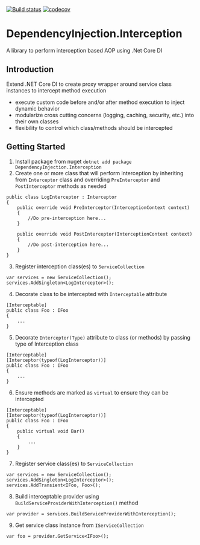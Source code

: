 [![Build status](https://ci.appveyor.com/api/projects/status/8bfmf7rdo7ue9ytx?svg=true)](https://ci.appveyor.com/project/patelhi/dependencyinjection-interception)
[![codecov](https://codecov.io/gh/hitenpatel01/DependencyInjection.Interception/branch/master/graph/badge.svg)](https://codecov.io/gh/hitenpatel01/DependencyInjection.Interception)

# DependencyInjection.Interception
A library to perform interception based AOP using .Net Core DI

## Introduction
Extend .NET Core DI to create proxy wrapper around service class instances to intercept method execution
- execute custom code before and/or after method execution to inject dynamic behavior
- modularize cross cutting concerns (logging, caching, security, etc.) into their own classes
- flexibility to control which class/methods should be intercepted
 
## Getting Started
1. Install package from nuget `dotnet add package DependencyInjection.Interception`
2. Create one or more class that will perform interception by inheriting from `Interceptor` class and overriding `PreInterceptor` and `PostInterceptor` methods as needed
```
public class LogInterceptor : Interceptor
{
    public override void PreInterceptor(InterceptionContext context)
    {
        //Do pre-interception here...
    }

    public override void PostInterceptor(InterceptionContext context)
    {
        //Do post-interception here...
    }
}
```
3. Register interception class(es) to `ServiceCollection`
```
var services = new ServiceCollection();
services.AddSingleton<LogInterceptor>();
```
4. Decorate class to be intercepted with `Interceptable` attribute
```
[Interceptable]
public class Foo : IFoo
{
    ...
}
```
5. Decorate `Interceptor(Type)` attribute to class (or methods) by passing type of Interception class
```
[Interceptable]
[Interceptor(typeof(LogInterceptor))]
public class Foo : IFoo
{
    ...
}
```
6. Ensure methods are marked as `virtual` to ensure they can be intercepted
```
[Interceptable]
[Interceptor(typeof(LogInterceptor))]
public class Foo : IFoo
{
    public virtual void Bar()
    {
        ...
    }
}
```
7. Register service class(es) to `ServiceCollection`
```
var services = new ServiceCollection();
services.AddSingleton<LogInterceptor>();
services.AddTransient<IFoo, Foo>();
```
8. Build interceptable provider using `BuildServiceProviderWithInterception()` method
```
var provider = services.BuildServiceProviderWithInterception();
```
9. Get service class instance from `IServiceCollection`
```
var foo = provider.GetService<IFoo>();
```
